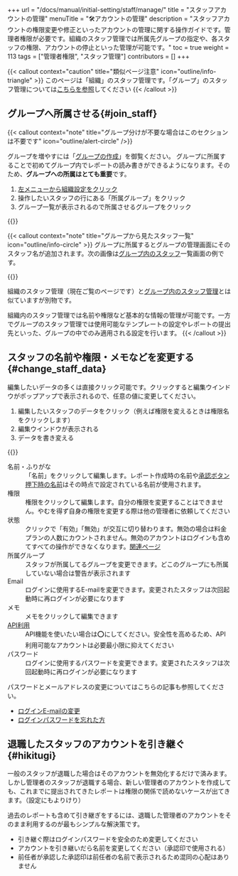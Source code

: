 +++
url = "/docs/manual/initial-setting/staff/manage/"
title = "スタッフアカウントの管理"
menuTitle = "🛠️アカウントの管理"
description = "スタッフアカウントの権限変更や修正といったアカウントの管理に関する操作ガイドです。管理者権限が必要です。組織のスタッフ管理では所属先グループの指定や、各スタッフの権限、アカウントの停止といった管理が可能です。"
toc = true
weight = 113
tags = ["管理者権限", "スタッフ管理"]
contributors = []
+++

{{< callout context="caution" title="類似ページ注意" icon="outline/info-triangle" >}}
このページは「組織」のスタッフ管理です。「グループ」のスタッフ管理については[こちらを参照](/docs/manual/initial-setting/staff-local/_about/)してください
{{< /callout >}}

## グループへ所属させる{#join_staff}

{{< callout context="note" title="グループ分けが不要な場合はこのセクションは不要です" icon="outline/alert-circle" />}}

グループを増やすには「[グループの作成](/docs/manual/initial-setting/make-group/)」を御覧ください。
グループに所属することで初めてグループ内でレポートの読み書きができるようになります。そのため、**グループへの所属はとても重要**です。

1. [左メニューから組織設定をクリック](/docs/manual/initial-setting/staff/rank/#rootSettingBtn)
1. 操作したいスタッフの行にある「所属グループ」をクリック
1. グループ一覧が表示されるので所属させるグループをクリック

{{<icatch filename="img/join" msg="組織のスタッフをそれぞれのグループに所属させましょう" alice="book">}}

{{< callout context="note" title="グループから見たスタッフ一覧" icon="outline/info-circle" >}}
グループに所属するとグループの管理画面にそのスタッフ名が追加されます。次の画像は[グループ内のスタッフ](/docs/manual/initial-setting/staff-local/_about/)一覧画面の例です。

{{<icatch filename="img/group-member" msg="グループ内から見た所属スタッフの一覧画面です" alice="here">}}

組織のスタッフ管理（現在ご覧のページです）と[グループ内のスタッフ管理](/docs/manual/initial-setting/staff-local/_about/)とは似ていますが別物です。

組織内のスタッフ管理では名前や権限など基本的な情報の管理が可能です。一方でグループのスタッフ管理では使用可能なテンプレートの設定やレポートの提出先といった、グループの中でのみ適用される設定を行います。
{{< /callout >}}

## スタッフの名前や権限・メモなどを変更する{#change_staff_data}

編集したいデータの多くは直接クリック可能です。クリックすると編集ウインドウがポップアップで表示されるので、任意の値に変更してください。

1. 編集したいスタッフのデータをクリック（例えば権限を変えるときは権限名をクリックします）
1. 編集ウインドウが表示される
1. データを書き変える

{{<icatch filename="img/staff-edit" msg="スタッフの名前や権限・メモを変更するにはそれぞれのデータをクリックしてください" alice="here">}}

<dl class="basic">
<dt>名前・ふりがな</dt>
<dd>「名前」をクリックして編集します。レポート作成時の名前や<a href="/docs/manual/read-report/state/#agree">承認ボタン押下時の名前</a>はその時点で設定されている名前が使用されます。</dd>
<dt>権限</dt>
<dd>権限をクリックして編集します。自分の権限を変更することはできません。やむを得ず自身の権限を変更する際は他の管理者に依頼してください</dd>
<dt>状態</dt>
<dd>クリックで「有効」「無効」が交互に切り替わります。無効の場合は料金プランの人数にカウントされません。無効のアカウントはログインも含めてすべての操作ができなくなります。<a href="/docs/manual/initial-setting/staff/make/#disable">関連ページ</a></dd>
<dt>所属グループ</dt>
<dd>スタッフが所属してるグループを変更できます。どこのグループにも所属していない場合は警告が表示されます</dd>
<dt>Email</dt>
<dd>ログインに使用するE-mailを変更できます。変更されたスタッフは次回起動時に再ログインが必要になります</dd>
<dt>メモ</dt>
<dd>メモをクリックして編集できます</dd>
<dt><a href="/docs/manual/api/ref/">API利用</a></dt>
<dd>API機能を使いたい場合は⭕にしてください。安全性を高めるため、API利用可能なアカウントは必要最小限に抑えてください</dd>
<dt>パスワード</dt>
<dd>ログインに使用するパスワードを変更できます。変更されたスタッフは次回起動時に再ログインが必要になります</dd>
</dl>

パスワードとメールアドレスの変更についてはこちらの記事も参照してください。

- [ログインE-mailの変更](/docs/manual/account/email/)
- [ログインパスワードを忘れた方](/docs/manual/account/email/#password)

## 退職したスタッフのアカウントを引き継ぐ{#hikitugi}

一般のスタッフが退職した場合はそのアカウントを無効化するだけで済みます。
しかし管理者のスタッフが退職する場合、新しい管理者のアカウントを作成しても、これまでに提出されてきたレポートは権限の関係で読めないケースが出てきます。（設定にもよりけり）

過去のレポートも含めて引き継ぎをするには、退職した管理者のアカウントをそのまま利用するのが最もシンプルな解決策です。

- 引き継ぐ際はログインパスワードを安全のため変更してください
- アカウントを引き継いだら名前を変更してください（承認印で使用される）
- 前任者が承認した承認印は前任者の名前で表示されるため混同の心配はありません

